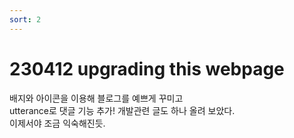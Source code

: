 ```yaml
---
sort: 2
---
```


# 230412 upgrading this webpage
배지와 아이콘을 이용해 블로그를 예쁘게 꾸미고    
utterance로 댓글 기능 추가!
개발관련 글도 하나 올려 보았다.    
이제서야 조금 익숙해진듯.
